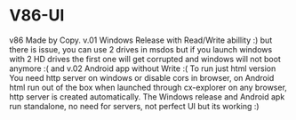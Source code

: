# V86-UI
v86 Made by Copy. v.01 Windows Release with Read/Write abillity :) but there is issue, you can use 2 drives in msdos but if you launch windows with 2 HD drives the first one will get corrupted and windows will not boot anymore :(
and v.02 Android app without Write :(
To run just html version You need http server on windows or disable cors in browser, on Android html run out of the box when launched through cx-explorer on any browser, http server is created automatically. The Windows release and Android apk run standalone, no need for servers, not perfect UI but its working :)

